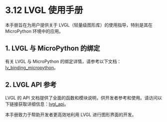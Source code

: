 # 3.12 LVGL 使用手册

本手册旨在为用户提供关于 LVGL（轻量级图形库）的使用指导，特别是其在 MicroPython 环境中的应用。

## 1. LVGL 与 MicroPython 的绑定

有关 LVGL 与 MicroPython 的绑定详情，请参考以下文档：[lv_binding_micropython](https://github.com/lvgl/lv_binding_micropython/blob/update_micropython_v1.20/README.md)。

## 2. LVGL API 参考

LVGL 的 API 文档提供了全面的函数和模块说明，供开发者参考和使用。请访问以下链接获取详细信息：[lvgl_api](https://docs.lvgl.io/master/API/index.html)。

本手册致力于帮助开发者更高效地利用 LVGL 进行图形界面的开发。
